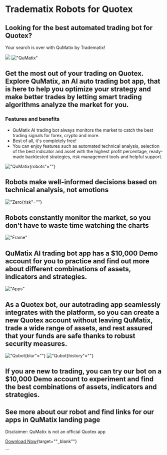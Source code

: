 # Tradematix Robots for Quotex

## Looking for the best automated trading bot for Quotex?

Your search is over with QuMatix by Tradematix!

[![](https://static.quotex.io/files/4_en/300_250.jpg)](https://traff.sbs/brokerqxlid)
!["QuMatix"](\%22https://static.tildacdn.one/tild3366-3235-4435-b133-643330323539/qumatix.png\%22)

## Get the most out of your trading on Quotex. Explore QuMatix, an AI auto trading bot app, that is here to help you optimize your strategy and make better trades by letting smart trading algorithms analyze the market for you.

### Features and benefits

-   QuMatix AI trading bot always monitors the market to catch the best
    trading signals for forex, crypto and more.
-   Best of all, it\'s completely free!
-   You can enjoy features such as automated technical analysis,
    selection of the best indicator and asset with the highest profit
    percentage, ready-made backtested strategies, risk management tools
    and helpful support.

!["QuMatix](\%22https://static.tildacdn.one/tild6431-3164-4130-a138-383737633930/qumaitxrobots.png\%22){robots"=""}

## Robots make well-informed decisions based on technical analysis, not emotions

!["Zero](\%22https://static.tildacdn.one/tild3762-6661-4564-a364-626537316235/zero_risk.png\%22){risk"=""}

## Robots constantly monitor the market, so you don't have to waste time watching the charts

!["Frame"](\%22https://static.tildacdn.one/tild6433-6461-4136-b030-613832333933/Frame_1321314522.png\%22)

## QuMatix AI trading bot app has a \$10,000 Demo account for you to practice and find out more about different combinations of assets, indicators and strategies.

!["Apps"](\%22https://static.tildacdn.one/tild3436-6634-4836-b566-343962336665/apps.png\%22)

## As a Quotex bot, our autotrading app seamlessly integrates with the platform, so you can create a new Quotex account without leaving QuMatix, trade a wide range of assets, and rest assured that your funds are safe thanks to robust security measures.

!["Qubot](\%22https://static.tildacdn.one/tild3466-3830-4463-b536-323464323137/QUBOT_BLUR.png\%22){blur"=""}
!["Qubot](\%22https://static.tildacdn.one/tild3437-6461-4931-b738-343731623033/QUBOT_HISTORY.png\%22){history"=""}

## If you are new to trading, you can try our bot on a \$10,000 Demo account to experiment and find the best combinations of assets, indicators and strategies.

## See more about our robot and find links for our apps in QuMatix landing page

Disclaimer: QuMatix is not an official Quotex app

[Download
Now](\%22https://traff.sbs/brokerqxlid\%22){target=""_blank""}

\`\`\`

